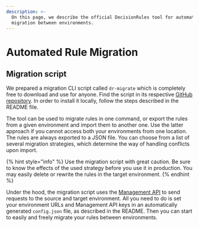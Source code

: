 ```yaml
---
description: >-
  On this page, we describe the official DecisionRules tool for automated rule
  migration between environments.
---
```


# Automated Rule Migration

## Migration script

We prepared a migration CLI script called `dr-migrate` which is completely free to download and use for anyone. Find the script in its respective [GitHub repository](https://github.com/decisionrules/dr-migrate). In order to install it locally, follow the steps described in the README file.

The tool can be used to migrate rules in one command, or export the rules from a given environment and import them to another one. Use the latter approach if you cannot access both your environments from one location. The rules are always exported to a JSON file. You can choose from a list of several migration strategies, which determine the way of handling conflicts upon import.

{% hint style="info" %}
Use the migration script with great caution. Be sure to know the effects of the used strategy before you use it in production. You may easily delete or rewrite the rules in the target environment.
{% endhint %}

Under the hood, the migration script uses the [Management API](../api/management-api.md) to send requests to the source and target environment. All you need to do is set your environment URLs and Management API keys in an automatically generated `config.json` file, as described in the README. Then you can start to easily and freely migrate your rules between environments.

